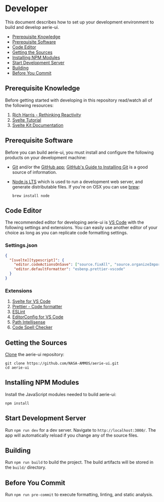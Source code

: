 # Developer

This document describes how to set up your development environment to build and develop aerie-ui.

- [Prerequisite Knowledge](#prerequisite-knowledge)
- [Prerequisite Software](#prerequisite-software)
- [Code Editor](#code-editor)
- [Getting the Sources](#getting-the-sources)
- [Installing NPM Modules](#installing-npm-modules)
- [Start Development Server](#start-development-server)
- [Building](#building)
- [Before You Commit](#before-you-commit)

## Prerequisite Knowledge

Before getting started with developing in this repository read/watch all of the following resources:

1. [Rich Harris - Rethinking Reactivity](https://www.youtube.com/watch?v=AdNJ3fydeao)
1. [Svelte Tutorial](https://svelte.dev/tutorial/basics)
1. [Svelte Kit Documentation](https://kit.svelte.dev/docs)

## Prerequisite Software

Before you can build aerie-ui, you must install and configure the following products on your development machine:

- [Git](http://git-scm.com) and/or the [GitHub app](https://desktop.github.com/); [GitHub's Guide to Installing Git](https://help.github.com/articles/set-up-git) is a good source of information.

- [Node.js LTS](http://nodejs.org) which is used to run a development web server, and generate distributable files. If you're on OSX you can use [brew](https://brew.sh/):

  ```shell
  brew install node
  ```

## Code Editor

The recommended editor for developing aerie-ui is [VS Code](https://code.visualstudio.com/) with the following settings and extensions. You can easily use another editor of your choice as long as you can replicate code formatting settings.

### Settings.json

```json
{
  "[svelte][typescript]": {
    "editor.codeActionsOnSave": ["source.fixAll", "source.organizeImports", "source.sortImports"],
    "editor.defaultFormatter": "esbenp.prettier-vscode"
  }
}
```

### Extensions

1. [Svelte for VS Code](https://marketplace.visualstudio.com/items?itemName=svelte.svelte-vscode)
1. [Prettier - Code formatter](https://marketplace.visualstudio.com/items?itemName=esbenp.prettier-vscode)
1. [ESLint](https://marketplace.visualstudio.com/items?itemName=dbaeumer.vscode-eslint)
1. [EditorConfig for VS Code](https://marketplace.visualstudio.com/items?itemName=EditorConfig.EditorConfig)
1. [Path Intellisense](https://marketplace.visualstudio.com/items?itemName=christian-kohler.path-intellisense)
1. [Code Spell Checker](https://marketplace.visualstudio.com/items?itemName=streetsidesoftware.code-spell-checker)

## Getting the Sources

[Clone](https://help.github.com/en/github/creating-cloning-and-archiving-repositories/cloning-a-repository) the aerie-ui repository:

```shell
git clone https://github.com/NASA-AMMOS/aerie-ui.git
cd aerie-ui
```

## Installing NPM Modules

Install the JavaScript modules needed to build aerie-ui:

```shell
npm install
```

## Start Development Server

Run `npm run dev` for a dev server. Navigate to `http://localhost:3000/`. The app will automatically reload if you change any of the source files.

## Building

Run `npm run build` to build the project. The build artifacts will be stored in the `build/` directory.

## Before You Commit

Run `npm run pre-commit` to execute formatting, linting, and static analysis.
